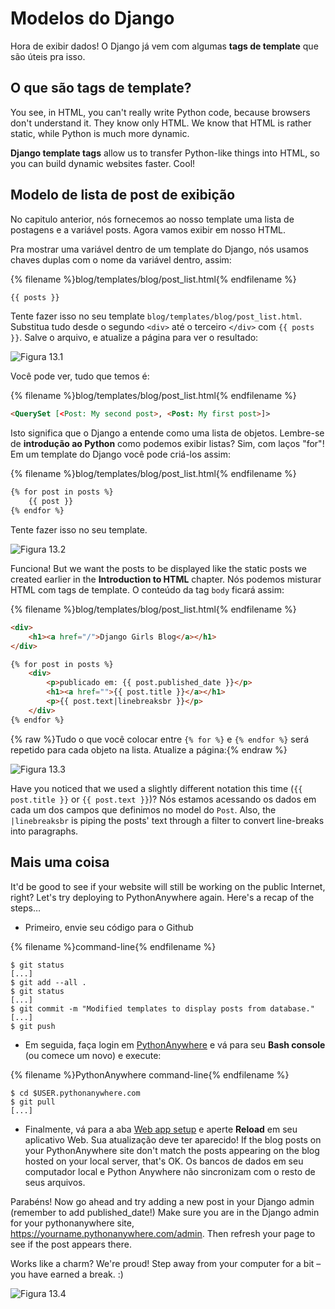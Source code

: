 # Modelos do Django

Hora de exibir dados! O Django já vem com algumas **tags de template** que são úteis pra isso.

## O que são tags de template?

You see, in HTML, you can't really write Python code, because browsers don't understand it. They know only HTML. We know that HTML is rather static, while Python is much more dynamic.

**Django template tags** allow us to transfer Python-like things into HTML, so you can build dynamic websites faster. Cool!

## Modelo de lista de post de exibição

No capitulo anterior, nós fornecemos ao nosso template uma lista de postagens e a variável <o>posts</o>. Agora vamos exibir em nosso HTML.

Pra mostrar uma variável dentro de um template do Django, nós usamos chaves duplas com o nome da variável dentro, assim:

{% filename %}blog/templates/blog/post_list.html{% endfilename %}

```html
{{ posts }}
```

Tente fazer isso no seu template `blog/templates/blog/post_list.html`. Substitua tudo desde o segundo `<div>` até o terceiro `</div>` com `{{ posts }}`. Salve o arquivo, e atualize a página para ver o resultado:

![Figura 13.1](images/step1.png)

Você pode ver, tudo que temos é:

{% filename %}blog/templates/blog/post_list.html{% endfilename %}

```html
<QuerySet [<Post: My second post>, <Post: My first post>]>
```

Isto significa que o Django a entende como uma lista de objetos. Lembre-se de **introdução ao Python** como podemos exibir listas? Sim, com laços "for"! Em um template do Django você pode criá-los assim:

{% filename %}blog/templates/blog/post_list.html{% endfilename %}

```html
{% for post in posts %}
    {{ post }}
{% endfor %}
```

Tente fazer isso no seu template.

![Figura 13.2](images/step2.png)

Funciona! But we want the posts to be displayed like the static posts we created earlier in the **Introduction to HTML** chapter. Nós podemos misturar HTML com tags de template. O conteúdo da tag `body` ficará assim:

{% filename %}blog/templates/blog/post_list.html{% endfilename %}

```html
<div>
    <h1><a href="/">Django Girls Blog</a></h1>
</div>

{% for post in posts %}
    <div>
        <p>publicado em: {{ post.published_date }}</p>
        <h1><a href="">{{ post.title }}</a></h1>
        <p>{{ post.text|linebreaksbr }}</p>
    </div>
{% endfor %}
```

{% raw %}Tudo o que você colocar entre `{% for %}` e `{% endfor %}` será repetido para cada objeto na lista. Atualize a página:{% endraw %}

![Figura 13.3](images/step3.png)

Have you noticed that we used a slightly different notation this time (`{{ post.title }}` or `{{ post.text }}`)? Nós estamos acessando os dados em cada um dos campos que definimos no model do `Post`. Also, the `|linebreaksbr` is piping the posts' text through a filter to convert line-breaks into paragraphs.

## Mais uma coisa

It'd be good to see if your website will still be working on the public Internet, right? Let's try deploying to PythonAnywhere again. Here's a recap of the steps…

* Primeiro, envie seu código para o Github

{% filename %}command-line{% endfilename %}

    $ git status
    [...]
    $ git add --all .
    $ git status
    [...]
    $ git commit -m "Modified templates to display posts from database."
    [...]
    $ git push
    

* Em seguida, faça login em [PythonAnywhere](https://www.pythonanywhere.com/consoles/) e vá para seu **Bash console** (ou comece um novo) e execute:

{% filename %}PythonAnywhere command-line{% endfilename %}

    $ cd $USER.pythonanywhere.com
    $ git pull
    [...]
    

* Finalmente, vá para a aba [Web app setup](https://www.pythonanywhere.com/web_app_setup/) e aperte **Reload** em seu aplicativo Web. Sua atualização deve ter aparecido! If the blog posts on your PythonAnywhere site don't match the posts appearing on the blog hosted on your local server, that's OK. Os bancos de dados em seu computador local e Python Anywhere não sincronizam com o resto de seus arquivos.

Parabéns! Now go ahead and try adding a new post in your Django admin (remember to add published_date!) Make sure you are in the Django admin for your pythonanywhere site, https://yourname.pythonanywhere.com/admin. Then refresh your page to see if the post appears there.

Works like a charm? We're proud! Step away from your computer for a bit – you have earned a break. :)

![Figura 13.4](images/donut.png)